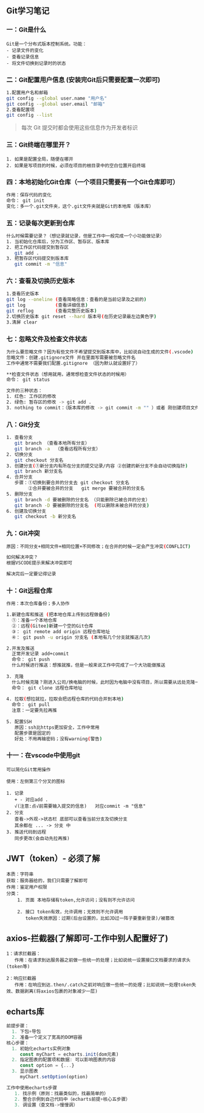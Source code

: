 

## Git学习笔记

### 一：Git是什么

```
Git是一个分布式版本控制系统。功能：
- 记录文件的变化
- 查看记录信息
- 将文件切换到记录时的状态
```

### 二：Git配置用户信息 (安装完Git后只需要配置一次即可)

```bash
1.配置用户名和邮箱
git config --global user.name "用户名"
git config --global user.email "邮箱"
2.查看配置项
git config --list
```

>   每次 Git 提交时都会使用这些信息作为开发者标识

### 三：Git终端在哪里开？

```
1. 如果是配置全局，随便在哪开
2. 如果是写项目的时候，必须在项目的根目录中的空白位置开启终端
```

### 四：本地初始化Git仓库（一个项目只需要有一个Git仓库即可）

```bash
作用：保存代码的变化
命令： git init
变化：多一个.git文件夹，这个.git文件夹就是Git的本地库（版本库）
```

### 五：记录每次更新到仓库

```bash
什么时候需要记录？（想记录就记录，但是工作中一般完成一个小功能做记录）
1. 当初始化仓库后，分为工作区、暂存区、版本库
2. 把工作区代码提交到暂存区
   git add .
3. 把暂存区代码提交到版本库
   git commit -m "信息"   
```

### 六：查看及切换历史版本

```bash
1.查看历史版本
git log --oneline (查看简略信息：查看的是当前记录及之前的)
git log           (查看详细信息)
git reflog        (查看完整历史版本)
2.切换历史版本 git reset --hard 版本号(在历史记录最左边黄色字)
3.清屏 clear
```

### 七：忽略文件及检查文件状态

```bash
为什么要忽略文件？因为有些文件不希望提交到版本库中，比如说自动生成的文件(.vscode)
忽略文件：创建.gitignore文件 并在里面写需要被忽略文件名
工作中通常不需要我们配置.gitignore （因为默认就设置好了）

**检查文件状态（想用就用，通常想检查文件状态的时候用）
命令： git status

文件的三种状态：
1. 红色: 工作区的修改 
2. 绿色: 暂存区的修改 -> git add . 
3. nothing to commit：（版本库的修改 -> git commit -m "" ）或者 刚创建项目文件夹的时候
```

### 八：Git分支

```bash
1. 查看分支
   git branch （查看本地所有分支）
   git branch -a  （查看远程所有分支）
2. 切换分支
   git checkout 分支名
3. 创建分支(①新分支内有所在分支的提交记录/内容 ②创建的新分支不会自动切换指针)
   git branch 新分支名
4. 合并分支  
   步骤：①切换到要合并的分支去 git checkout 分支名 
        ②合并要被合并的分支   git merge 要被合并的分支名
5. 删除分支
   git branch -d 要被删除的分支名 （只能删除已被合并的分支）
   git branch -D 要被删除的分支名  (可以删除未被合并的分支)
6. 创建及切换分支
   git checkout -b 新分支名
```

### 九：Git冲突

```bash
原因：不同分支+相同文件+相同位置+不同修改；在合并的时候一定会产生冲突(CONFLICT)

如何解决冲突？
根据VSCODE提示来解决冲突即可

解决完后一定要记得记录
```

### 十：Git远程仓库

```bash
作用：本次仓库备份；多人协作

1.新建仓库和推送 (把本地仓库上传到远程做备份)
  ①：准备一个本地仓库
  ②：远程(Gitee)新建一个空的Git仓库
  ③： git remote add origin 远程仓库地址
  ④： git push -u origin 分支名 (本地有几个分支就推送几次)

2.开发及推送
  正常开发记录 add+commit
  命令： git push
  什么时候进行推送：想推就推，但是一般来说工作中完成了一个大功能做推送
  
3. 克隆
  什么时候克隆？刚进入公司/换电脑的时候，此时因为电脑中没有项目，所以需要从远处克隆一份
  命令： git clone 远程仓库地址
  
4. 拉取(想拉就拉，拉取会把远程仓库的代码合并到本地)
  命令： git pull
  注意：一定要先拉再推
  
5. 配置SSH
   原因：ssh比https更加安全，工作中常用
   配置步骤是固定的
   好处：不用再输密码；没有warning(警告)
```

### 十一：在vscode中使用git

```
可以简化Git常用操作

使用：左侧第三个分叉的图标

1. 记录
   + - 对应add .
   √(注意:点√前需要输入提交的信息)   对应commit -m "信息" 
2. 分支
   查看->外观->状态栏 底部可以查看当前分支及切换分支
   其余都在 ... -> 分支 中
3. 推送代码到远程
   同步更改(会自动先拉再推)
```

## JWT（token）- 必须了解

```
本质：字符串
获取：服务器给的，我们只需要了解即可
作用：鉴定用户权限
分类：
    1. 页面 本地存储有token,允许访问；没有则不允许访问
    
    2. 接口 token有效，允许调用；无效则不允许调用   
       token失效原因：过期(后台设置的，比如JD过一阵子要重新登录)/被篡改
```

## axios-拦截器(了解即可-工作中别人配置好了)

```
1：请求拦截器：
   作用：在请求到达服务器之前做一些统一的处理；比如说统一设置接口文档要求的请求头(token等) 

2：响应拦截器
   作用：在响应到达.then/.catch之前对响应做一些统一的处理；比如说统一处理token失效、数据剥离(将axios包裹的对象减少一层)
```

## echarts库

```javascript
前提步骤：
  1. 下包+导包
  2. 准备一个定义了宽高的DOM容器
核心步骤：
  1. 初始化echarts实例对象
     const myChart = echarts.init(dom元素)
  2. 指定图表的配置项和数据: 可以影响图表的内容
     const option = {...}
  3. 显示图表
     myChart.setOption(option)

工作中使用echarts步骤
   1. 找示例（原则：找最类似的，找最简单的）
   2. 整合示例到自己代码中（echarts前提+核心五步骤）
   3. 调设置（查文档->慢慢调）
```

